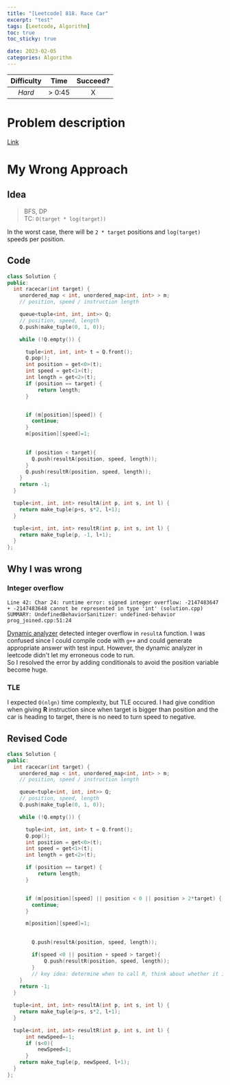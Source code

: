 ```yaml
---
title: "[Leetcode] 818. Race Car"
excerpt: "test"
tags: [Leetcode, Algorithm]
toc: true
toc_sticky: true    

date: 2023-02-05 
categories: Algorithm 
---
```


Difficulty | Time  | Succeed?
:---: | --- | :---:
*Hard* |  > 0:45 | X


# Problem description

[Link](https://leetcode.com/problems/race-car/)


# My Wrong Approach

## Idea

> BFS, DP   
> TC: `O(target * log(target))` 

In the worst case, there will be `2 * target` positions and `log(target)` speeds per position.


## Code

```c++
class Solution {
public:
  int racecar(int target) {
    unordered_map < int, unordered_map<int, int> > m;
    // position, speed / instruction length

    queue<tuple<int, int, int>> Q;
    // position, speed, length
    Q.push(make_tuple(0, 1, 0));

    while (!Q.empty()) {

      tuple<int, int, int> t = Q.front();
      Q.pop();
      int position = get<0>(t);
      int speed = get<1>(t);
      int length = get<2>(t);
      if (position == target) {
          return length;
      }


      if (m[position][speed]) {
        continue;
      }
      m[position][speed]=1;

    
      if (position < target){
        Q.push(resultA(position, speed, length));
      }
      Q.push(resultR(position, speed, length));
    }
    return -1;
  }

  tuple<int, int, int> resultA(int p, int s, int l) {
    return make_tuple(p+s, s*2, l+1);
  }

  tuple<int, int, int> resultR(int p, int s, int l) {
    return make_tuple(p, -1, l+1);
  }
};
```

## Why I was wrong

### Integer overflow

```
Line 42: Char 24: runtime error: signed integer overflow: -2147483647 + -2147483648 cannot be represented in type 'int' (solution.cpp)
SUMMARY: UndefinedBehaviorSanitizer: undefined-behavior prog_joined.cpp:51:24
```
[Dynamic analyzer](https://clang.llvm.org/docs/UndefinedBehaviorSanitizer.html) detected integer overflow in `resultA` function. I was confused since I could compile code with `g++` and could generate appropriate answer with test input. However, the dynamic analyzer in leetcode didn't let my erroneous code to run.  
So I resolved the error by adding conditionals to avoid the position variable become huge.

### TLE

I expected `O(nlgn)` time complexity, but TLE occured. I had give condition when giving **R** instruction since when target is bigger than position and the car is heading to target, there is no need to turn speed to negative. 

## Revised Code
```c++
class Solution {
public:
  int racecar(int target) {
    unordered_map < int, unordered_map<int, int> > m;
    // position, speed / instruction length

    queue<tuple<int, int, int>> Q;
    // position, speed, length
    Q.push(make_tuple(0, 1, 0));

    while (!Q.empty()) {

      tuple<int, int, int> t = Q.front();
      Q.pop();
      int position = get<0>(t);
      int speed = get<1>(t);
      int length = get<2>(t);

      if (position == target) {
          return length;
      }


      if (m[position][speed] || position < 0 || position > 2*target) {
        continue;
      }

      m[position][speed]=1;

    
        Q.push(resultA(position, speed, length));

        if(speed <0 || position + speed > target){
            Q.push(resultR(position, speed, length));
        }
        // key idea: determine when to call R, think about whether it is really needed?
    }
    return -1;
  }

  tuple<int, int, int> resultA(int p, int s, int l) {
    return make_tuple(p+s, s*2, l+1);
  }

  tuple<int, int, int> resultR(int p, int s, int l) {
      int newSpeed=-1;
      if (s<0){
          newSpeed=1;
      }
    return make_tuple(p, newSpeed, l+1);
  }
};
```




